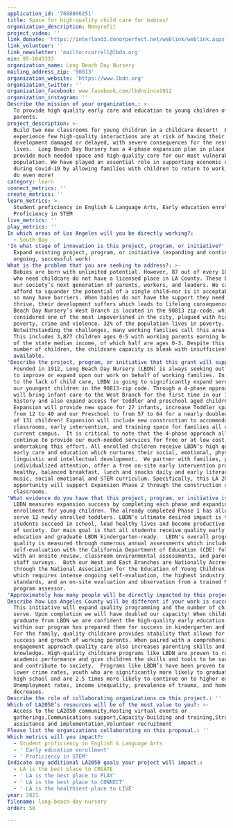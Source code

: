 ```yaml
---
application_id: '7688806251'
title: Space for high-quality child care for babies!
organization_description: Nonprofit
project_video: ''
link_donate: 'https://interland3.donorperfect.net/weblink/weblink.aspx?name=E29067&id=1'
link_volunteer: ''
link_newsletter: 'mailto:rcarrell@lbdn.org'
ein: 95-1643333
organization_name: Long Beach Day Nursery
mailing_address_zip: '90813'
organization_website: 'https://www.lbdn.org'
organization_twitter: ''
organization_facebook: www.facebook.com/lbdnsince1912
organization_instagram: ''
Describe the mission of your organization.: >-
  To provide high quality early care and education to young children of working
  parents.
project_description: >-
  Build two new classrooms for young children in a childcare desert!  Babies who
  experience few high-quality interactions are at risk of having their brain
  development damaged or delayed, with severe consequences for the rest of their
  lives.  Long Beach Day Nursery has a 4-phase expansion plan in place to
  provide much needed space and high-quality care for our most vulnerable
  population. We have played an essential role in supporting economic recovery
  during Covid-19 by allowing families with children to return to work, help us
  do even more!
category: learn
connect_metrics: ''
create_metrics: ''
learn_metrics: >-
  Student proficiency in English & Language Arts, Early education enrollment,
  Proficiency in STEM
live_metrics: ''
play_metrics: ''
In which areas of Los Angeles will you be directly working?:
  - South Bay
'In what stage of innovation is this project, program, or initiative?': >-
  Expand existing project, program, or initiative (expanding and continuing
  ongoing, successful work)
What is the problem that you are seeking to address?: >-
  Babies are born with unlimited potential. However, 87 out of every 100 babies
  who need childcare do not have a licensed place in LA County. These babies are
  our society’s next generation of parents, workers, and leaders. We can’t
  afford to squander the potential of a single child—nor is it acceptable that
  so many have barriers. When babies do not have the support they need to
  thrive, their development suffers which leads to lifelong consequences.  Long
  Beach Day Nursery’s West Branch is located in the 90813 zip-code, which is
  considered one of the most impoverished in the city, plagued with high
  poverty, crime and violence. 32% of the population lives in poverty.
  Notwithstanding the challenges, many working families call this area home.
  This includes 3,877 children ages 0-5 with working parents earning below 70%
  of the state median income, of which half are ages 0-3. Despite this high
  number of children, the childcare capacity is bleak with insufficient space
  available.
'Describe the project, program, or initiative that this grant will support to address the problem identified.': >-
  Founded in 1912, Long Beach Day Nursery (LBDN) is always seeking out new ways
  to improve or expand upon our work on behalf of working families. In response
  to the lack of child care, LBDN is going to significantly expand services to
  our youngest children in the 90813-zip code. Through a 4-phase approach we
  will bring infant care to the West Branch for the first time in our 108-year
  history and also expand access for toddler and preschool aged children.
  Expansion will provide new space for 27 infants, increase Toddler spaces to
  from 12 to 40 and our Preschool to from 57 to 64 for a nearly doubled capacity
  of 131 children! Expansion will include new construction to accommodate 3 new
  classrooms, early intervention, and training space for families all on our
  current campus.  It is critical to note that the 4-phase approach allows us to
  continue to provide our much-needed services for free or at low cost, while
  undertaking this effort. All enrolled children receive LBDN’s high quality
  early care and education which nurtures their social, emotional, physical,
  linguistic and intellectual development.  We partner with families, provide
  individualized attention, offer a free on-site early intervention program,
  healthy, balanced breakfast, lunch and snacks daily and early literacy, art,
  music, social emotional and STEM curriculum. Specifically, this LA 2050 2021
  opportunity will support Expansion Phase 2 through the construction of 2 new
  classrooms.
'What evidence do you have that this project, program, or initiative is or will be successful, and how will you define and measure success?': >-
  LBDN measures expansion success by completing each phase and expanding
  enrollment for young children. The already completed Phase 1 has allowed us to
  serve 12 newly enrolled toddlers. LBDN’s ultimate desired impact is that
  students succeed in school, lead healthy lives and become productive members
  of society. Our main goal is that all students receive quality early care and
  education and graduate LBDN kindergarten-ready.  LBDN's overall program
  quality is measured through numerous annual assessments which include:  a
  self-evaluation with the California Department of Education (CDE) followed
  with an onsite review, classroom environmental assessments, and parent and
  staff surveys.  Both our West and East Branches are Nationally Accredited
  through the National Association for the Education of Young Children (NAEYC)
  which requires intense ongoing self-evaluation, the highest industry
  standards, and an on-site evaluation and observation from a trained NAEYC
  program assessor.
'Approximately how many people will be directly impacted by this project, program, or initiative?': '300'
Describe how Los Angeles County will be different if your work is successful.: >-
  This initiative will expand quality programming and the number of children we
  serve. Upon completion we will have doubled our capacity! When children
  graduate from LBDN we are confident the high-quality early education received
  within our program has prepared them for success in kindergarten and beyond.
  For the family, quality childcare provides stability that allows for economic
  success and growth of working parents. When paired with a comprehensive family
  engagement approach quality care also increases parenting skills and
  knowledge. High-quality childcare programs like LBDN are proven to raise
  academic performance and give children the skills and tools to be successful
  and contribute to society.  Programs like LBDN’s have been proven to lead to
  lower crime rates, youth who are significantly more likely to graduate from
  high school and are 2.5 times more likely to continue on to higher education.
  Unemployment rates, income inequality, prevalence of trauma, and homelessness
  decreases.
Describe the role of collaborating organizations on this project.: ''
Which of LA2050’s resources will be of the most value to you?: >-
  Access to the LA2050 community,Hosting virtual events or
  gatherings,Communications support,Capacity-building and training,Strategy
  assistance and implementation,Volunteer recruitment
Please list the organizations collaborating on this proposal.: ''
Which metrics will you impact?:
  - Student proficiency in English & Language Arts
  - ' Early education enrollment'
  - ' Proficiency in STEM'
Indicate any additional LA2050 goals your project will impact.:
  - LA is the best place to CREATE
  - ' LA is the best place to PLAY'
  - ' LA is the best place to CONNECT'
  - ' LA is the healthiest place to LIVE'
year: 2021
filename: long-beach-day-nursery
order: 50

---
```

